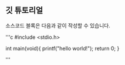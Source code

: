 ## 깃 튜토리얼

소스코드 블록은 다음과 같이 작성할 수 있습니다.

'''c
#include <stdio.h>

int main(void){
printf("hello world!");
return 0;
}

'''

